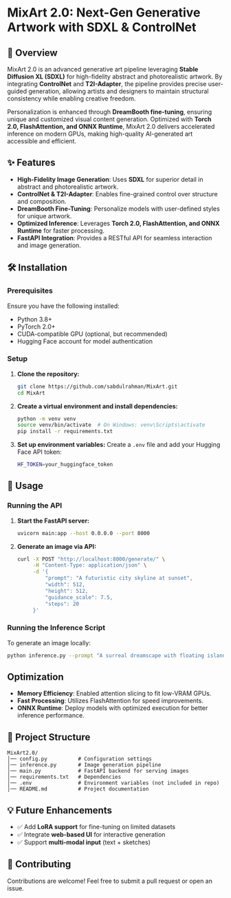 # MixArt 2.0: Next-Gen Generative Artwork with SDXL & ControlNet

## 🚀 Overview
MixArt 2.0 is an advanced generative art pipeline leveraging **Stable Diffusion XL (SDXL)** for high-fidelity abstract and photorealistic artwork. By integrating **ControlNet** and **T2I-Adapter**, the pipeline provides precise user-guided generation, allowing artists and designers to maintain structural consistency while enabling creative freedom.

Personalization is enhanced through **DreamBooth fine-tuning**, ensuring unique and customized visual content generation. Optimized with **Torch 2.0, FlashAttention, and ONNX Runtime**, MixArt 2.0 delivers accelerated inference on modern GPUs, making high-quality AI-generated art accessible and efficient.

## ✨ Features
- **High-Fidelity Image Generation**: Uses **SDXL** for superior detail in abstract and photorealistic artwork.
- **ControlNet & T2I-Adapter**: Enables fine-grained control over structure and composition.
- **DreamBooth Fine-Tuning**: Personalize models with user-defined styles for unique artwork.
- **Optimized Inference**: Leverages **Torch 2.0, FlashAttention, and ONNX Runtime** for faster processing.
- **FastAPI Integration**: Provides a RESTful API for seamless interaction and image generation.

## 🛠️ Installation
### Prerequisites
Ensure you have the following installed:
- Python 3.8+
- PyTorch 2.0+
- CUDA-compatible GPU (optional, but recommended)
- Hugging Face account for model authentication

### Setup
1. **Clone the repository:**
   ```bash
   git clone https://github.com/sabdulrahman/MixArt.git
   cd MixArt
   ```
2. **Create a virtual environment and install dependencies:**
   ```bash
   python -m venv venv
   source venv/bin/activate  # On Windows: venv\Scripts\activate
   pip install -r requirements.txt
   ```
3. **Set up environment variables:**
   Create a `.env` file and add your Hugging Face API token:
   ```bash
   HF_TOKEN=your_huggingface_token
   ```

## 🎨 Usage
### Running the API
1. **Start the FastAPI server:**
   ```bash
   uvicorn main:app --host 0.0.0.0 --port 8000
   ```
2. **Generate an image via API:**
   ```bash
   curl -X POST "http://localhost:8000/generate/" \
        -H "Content-Type: application/json" \
        -d '{
            "prompt": "A futuristic city skyline at sunset",
            "width": 512,
            "height": 512,
            "guidance_scale": 7.5,
            "steps": 20
        }'
   ```

### Running the Inference Script
To generate an image locally:
```bash
python inference.py --prompt "A surreal dreamscape with floating islands"
```

## Optimization
- **Memory Efficiency**: Enabled attention slicing to fit low-VRAM GPUs.
- **Fast Processing**: Utilizes FlashAttention for speed improvements.
- **ONNX Runtime**: Deploy models with optimized execution for better inference performance.

## 📂 Project Structure
```
MixArt2.0/
│── config.py          # Configuration settings
│── inference.py       # Image generation pipeline
│── main.py            # FastAPI backend for serving images
│── requirements.txt   # Dependencies
│── .env               # Environment variables (not included in repo)
│── README.md          # Project documentation
```


## 💡 Future Enhancements
- ✅ Add **LoRA support** for fine-tuning on limited datasets
- ✅ Integrate **web-based UI** for interactive generation
- ✅ Support **multi-modal input** (text + sketches)

## 🤝 Contributing
Contributions are welcome! Feel free to submit a pull request or open an issue.

